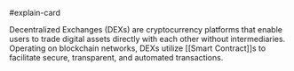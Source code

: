 #explain-card 

Decentralized Exchanges (DEXs) are cryptocurrency platforms that enable users to trade digital assets directly with each other without intermediaries. Operating on blockchain networks, DEXs utilize [[Smart Contract]]s to facilitate secure, transparent, and automated transactions.

